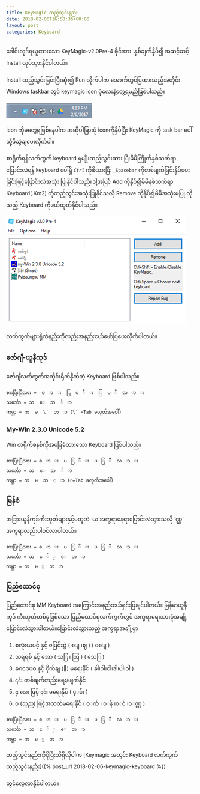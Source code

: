 ```yaml
---
title: KeyMagic ထည့်သွင်းနည်း
date: 2018-02-06T16:50:36+00:00
layout: post
categories: Keyboard
---
```

ဒေါင်းလုဒ်ရယူထားသော KeyMagic-v2.0Pre-4 ဖိုင်အား  နှစ်ချက်နှိပ်၍ အဆင့်ဆင့် Install လုပ်သွားနိုင်ပါတယ်။

Install ထည့်သွင်းခြင်းပြီးဆုံး၍ Run လိုက်ပါက အောက်တွင်ပြထားသည့်အတိုင်း Windows taskbar တွင် keymagic icon ပုံလေးနဲ့တွေ့ရမည်ဖြစ်ပါသည်။

![keymagic install](/images/keymagic-install1.png)

icon ကိုမတွေ့ရဖြစ်နေပါက အဆိုပါမြှားပုံ iconကိုနှိပ်ပြီး KeyMagic ကို task bar ပေါ်သို့ဖိဆွဲချပေးလိုက်ပါ။

စာရိုက်ရန်လက်ကွက် keyboard ၅မျိုးထည့်သွင်းထား ပြီ:မိမိကြိုက်နှစ်သက်ရာပြောင်းလဲရန် keyboard ပေါ်ရှိ _`Ctrl`_ ကိုဖိထားပြီ: _`Spacebar` ကိုတစ်ချက်ခြင်းနှိပ်ပေးခြင်းဖြင့်ပြောင်းလဲအသုံး ပြုနိုင်ပါသည်။ဒါ့အပြင် Add ကိုနိုပ်၍မိမိနှစ်သက်ရာ Keyboard(.Km2) ကိုထည့်သွင်းအသုံးပြုနိုင်သလို Remove ကိုနိုပ်၍မိမိအသုံးမပြု လိုသည့် Keyboard ကိုဖယ်ထုတ်နိုင်ပါသည်။

![keymagic install](/images/keymagic-install2.png)

လက်ကွက်များရိုက်နည်းကိုလည်းအနည်းငယ်ဖော်ပြပေးလိုက်ပါတယ်။

### **ဇော်ဂျီ-ယူနီကုဒ်**

ဇော်ဂျီလက်ကွက်အတိုင်းရိုက်နိုက်တဲ့ Keyboard ဖြစ်ပါသည်။
```
စားပြီးပြီလား =  စ  ာ  း  ​ြ  ပ  ီ  း  ​ြ  ပ  ီ  လ  ာ  း
သင်္ဘော = သ  ​ေ  ဘ  င်္  ာ
ကမ္ဘာ = က  မ  \`  ဘ  ာ (\` =Tab ခလုတ်အပေါ်)
```

### **My-Win 2.3.0 Unicode 5.2**

Win စာရိုက်စနစ်ကိုအ​ခြေခံထားသော Keyboard ဖြစ်ပါသည်။

```
စားပြီးပြီလား = စ  ာ  း  ​ပ  ြ  ီ  း  ​ပ  ြ  ီ  လ  ာ  း
သင်္ဘော = သ   ေ  ဘ  င်္  ာ
ကမ္ဘာ = က  မ  ဘ  ◌  ာ (◌=Tab ခလုတ်အပေါ်)
```

### **မြန်စံ**

အခြားယူနီကုဒ်ကီးဘုတ်များနှင့်မတူဘဲ ‘ယ’အက္ခရာနေရာပြောင်းလဲသွားသလို ‘ဏ္ဌ’ အက္ခရာလည်းပါဝင်လာပါတယ်။

```
စားပြီးပြီလား = စ  ာ  း  ​ပ  ြ  ီ  း  ​ပ  ြ  ီ  လ  ာ  း
သင်္ဘော = သ  ​င  ်  ္   ေ  ဘ  ာ
ကမ္ဘာ = က  မ  ္  ဘ  ာ
```

### **ပြည်ထောင်စု** 

ပြည်ထောင်စု MM Keyboard အကြောင်းအနည်းငယ်ရှင်းပြချင်ပါတယ်။
မြန်မာယူနီကုဒ် ကီးဘုတ်တစ်ခုဖြစ်သော ပြည်ထောင်စုလက်ကွက်တွင် အက္ခရာရေးသားပုံအချို့ ပြောင်းလဲသွားပါတယ်။ပြောင်းလဲသွားသည့် အက္ခရာအချို့မှာ

1.	စလုံးယပင့် နှင့် ဇမြင်ဆွဲ ( စ◌ျ ၊ဈ ) ( စေ◌ျ )
2.	သရရစ် နှင့် အော ( သ◌ြ ၊ ဩ ) ( သေ◌ြ )
3.	ခဂငဒပဝ နှင့် ဝိုက်ချ (ာ) မရေးနိုင် ( ခါ၊ဂါ၊ငါ၊ဒါ၊ပါ၊ဝါ )
4.	`၎င်း` တစ်ချက်တည်းရေး/ဖျက်နိုင်
5.	၄ `လေး` ဖြင့် `၎င်း` မရေးနိုင် ( ၄◌င်း )
6.	၀ (သုည) ဖြင့်အသတ်မရေးနိုင် ( ၀◌က် ၊ ၀◌န် ၊၀◌င် ၊၀◌ဏ္ဏ )

```
စားပြီးပြီလား = စ  ာ  း  ​ပ  ြ  ီ  း  ​ပ  ြ  ီ  လ  ာ  း
သင်္ဘော = သ  ​င  ်  ္   ေ  ဘ  ာ
ကမ္ဘာ = က  မ  ္  ဘ  ာ
```

  ထည့်သွင်းနည်းကိုပိုပြီးသိရှိလိုပါက [Keymagic အတွင်း Keyboard လက်ကွက်ထည့်သွင်းနည်း]({% post_url 2018-02-06-keymagic-keyboard %})

တွင်လေ့လာနိုင်ပါတယ်။